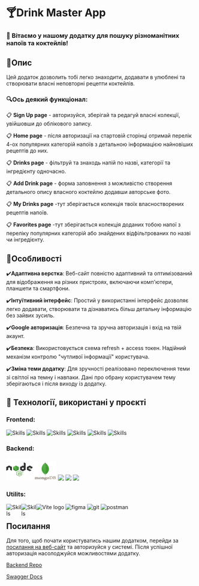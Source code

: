 # 🍸Drink Master App

### 👋 Вітаємо у нашому додатку для пошуку різноманітних напоїв та коктейлів!

## 📝Опис

Цей додаток дозволить тобі легко знаходити, додавати в улюблені та створювати
власні неповторні рецепти коктейлів.

### 🔍Ось деякий функціонал:

📋 **Sign Up page** - авторизуйся, зберігай та редагуй власні колекції,
увійшовши до облікового запису.

📋 **Home page** - після авторизації на стартовій сторінці отримай перелік 4-ох
популярних категорій напоїв з детальною інформацією найновіших рецептів до них.

📋 **Drinks page** - фільтруй та знаходь напій по назві, категорії та
інгредієнту одночасно.

📋 **Add Drink page** - форма заповнення з можливістю створення детального опису
власного коктейлю додавши авторське фото.

📋 **My Drinks page** -тут зберігається колекція твоїх власностворених рецептів
напоїв.

📋 **Favorites page** -тут зберігається колекція доданих тобою напої з переліку
популярних категорій або знайдених відфільтрованих по назві чи інгредієнту.

## 🎯Особливості

✔️**Адаптивна верстка**: Веб-сайт повністю адаптивний та оптимізований для
відображення на різних пристроях, включаючи комп'ютери, планшети та смартфони.

✔️**Інтуїтивний інтерфейс**: Простий у використанні інтерфейс дозволяє легко
додавати, створювати та дізнаватись більш детальну інформацію без зайвих зусиль.

✔️**Google авторизація**: Безпечна та зручна авторизація і вхід на твій акаунт.

✔️**Безпека**: Використовується схема refresh + access токен. Надійний механізм контролю "чутливої інформації" користувача.

✔️**Зміна теми додатку**: Для зручності реалізовано переключення теми зі світлої
на темну і навпаки. Дані про обрану користувачем тему зберігаються і після
виходу із додатку.



## 🔧 Технології, використані у проєкті

### **Frontend**:

<p align="left"><img src="https://cdn.jsdelivr.net/gh/devicons/devicon/icons/react/react-original.svg" alt="Skills" width="40" height="40"/>  
<img src="https://cdn.jsdelivr.net/gh/devicons/devicon/icons/redux/redux-original.svg" alt="Skills" width="40" height="40"/> 
<img src="https://cdn.jsdelivr.net/gh/devicons/devicon/icons/html5/html5-original.svg" alt="Skills" width="40" height="40"/>  
<img src="https://cdn.jsdelivr.net/gh/devicons/devicon/icons/css3/css3-original.svg" alt="Skills" width="40" height="40"/>  
<img src="https://cdn.jsdelivr.net/gh/devicons/devicon/icons/javascript/javascript-original.svg" alt="Skills" width="40" height="40"/>  
<img src="https://www.vectorlogo.zone/logos/tailwindcss/tailwindcss-icon.svg" alt="Skills" width="40" height="40"/> </p>

### **Backend**:

<p align="left"><img src="https://raw.githubusercontent.com/devicons/devicon/master/icons/nodejs/nodejs-original-wordmark.svg" alt="nodejs" width="70" height="60"/>
<img src="https://raw.githubusercontent.com/devicons/devicon/master/icons/mongodb/mongodb-original-wordmark.svg" alt="mongodb" width="60" height="50"/>
<img src="https://raw.githubusercontent.com/swagger-api/swagger.io/wordpress/images/assets/SW-logo-clr.png" height="50">
<img src="https://github.com/MarioTerron/logo-images/blob/master/logos/expressjs.png" height="30">
<img src="https://cloudinary-res.cloudinary.com/image/upload/c_scale,w_300/v1/logo/for_white_bg/cloudinary_logo_for_white_bg.svg" height="30"></p>

### **Utilits**:

<p align="left" ><img width="40" src="https://vitejs.dev/logo.svg" alt="Vite logo">
<img src="https://www.vectorlogo.zone/logos/figma/figma-icon.svg" alt="figma"  width="40" height="40"/>
<img src="https://www.vectorlogo.zone/logos/git-scm/git-scm-icon.svg" alt="git"  width="40" height="40"/>
<img src="https://www.vectorlogo.zone/logos/getpostman/getpostman-icon.svg"  alt="postman" width="40" height="40"/>
<img src="https://cdn.jsdelivr.net/gh/devicons/devicon/icons/vscode/vscode-original.svg" alt="Skills" align="left" width="40" height="40"/>  
<img src="https://cdn.jsdelivr.net/gh/devicons/devicon/icons/trello/trello-plain.svg" alt="Skills" align="left" width="40" height="40"/></p>



## Посилання

Для того, щоб почати користуватись нашим додатком, перейди за
[посилання на веб-сайт](https://r3enox.github.io/frontend-drink-master/) та
авторизуйся у системі. Після успішної авторизація насолоджуйся можливостями
додатку.

[Backend Repo](https://github.com/R3enox/backend-drink-master)

[Swagger Docs](https://drink-master-4fm6.onrender.com/api-docs)
